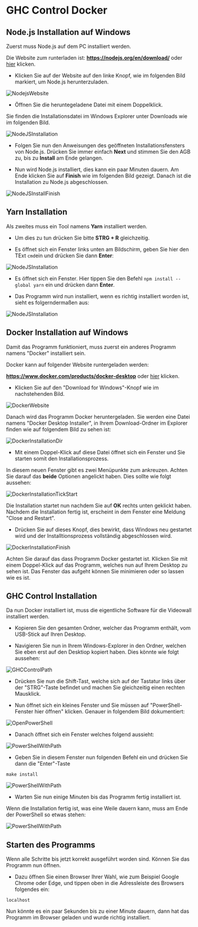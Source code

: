 # GHC Control Docker

## Node.js Installation auf Windows

Zuerst muss Node.js auf dem PC installiert werden.

Die Website zum runterladen ist:
**https://nodejs.org/en/download/** oder [hier](https://nodejs.org/en/download/) klicken.

- Klicken Sie auf der Website auf den linke Knopf, wie im folgenden Bild markiert, um Node.js herunterzuladen.

![NodejsWebsite](img/nodejs.png?raw=true)

- Öffnen Sie die heruntegeladene Datei mit einem Doppelklick.

Sie finden die Installationsdatei im Windows Explorer unter Downloads wie im folgenden Bild.

![NodeJSInstallation](img/node_down.png?raw=true)

- Folgen Sie nun den Anweisungen des geöffneten Installationsfensters von Node.js. Drücken Sie immer einfach **Next** und stimmen Sie den
AGB zu, bis zu **Install** am Ende gelangen.

- Nun wird Node.js installiert, dies kann ein paar Minuten dauern. Am Ende klicken Sie auf **Finish** wie im folgenden Bild gezeigt. Danach ist die Installation zu Node.js abgeschlossen.

![NodeJSInstallFinish](img/nodejs_finish.png?raw=true)

## Yarn Installation

Als zweites muss ein Tool namens **Yarn** installiert werden.

- Um dies zu tun drücken Sie bitte **STRG + R** gleichzeitig.

- Es öffnet sich ein Fenster links unten am Bildschirm, geben Sie hier den TExt `cmd`ein und drücken Sie dann **Enter**:

![NodeJSInstallation](img/cmd.png?raw=true)

- Es öffnet sich ein Fenster. Hier tippen Sie den Befehl `npm install --global yarn` ein und drücken dann **Enter**.

- Das Programm wird nun installiert, wenn es richtig installiert worden ist, sieht es folgerndermaßen aus:

![NodeJSInstallation](img/yarn.png?raw=true)

## Docker Installation auf Windows

Damit das Programm funktioniert, muss zuerst ein anderes Programm namens "Docker" installiert sein.

Docker kann auf folgender Website runtergeladen werden:

**https://www.docker.com/products/docker-desktop** oder [hier](https://www.docker.com/products/docker-desktop) klicken.

- Klicken Sie auf den "Download for Windows"-Knopf wie im nachstehenden Bild.

![DockerWebsite](img/docker_website.png?raw=true)

Danach wird das Programm Docker heruntergeladen. Sie werden eine Datei namens "Docker Desktop Installer", in Ihrem
Download-Ordner im Explorer finden wie auf folgendem Bild zu sehen ist:

![DockerInstallationDir](img/docker_installation_exe.png?raw=true "Pfad zur Installationsdatei")

- Mit einem Doppel-Klick auf diese Datei öffnet sich ein Fenster und Sie starten somit den Installationsprozess.

In diesem neuen Fenster gibt es zwei Menüpunkte zum ankreuzen. Achten Sie darauf das **beide** Optionen angelickt haben.
Dies sollte wie folgt aussehen:

![DockerInstallationTickStart](img/install_docker_tick_options.png)

Die Installation startet nun nachdem Sie auf **OK** rechts unten geklickt haben.
Nachdem die Installation fertig ist, erscheint in dem Fenster eine Meldung
"Close and Restart".

- Drücken Sie auf dieses Knopf, dies bewirkt, dass Windows neu gestartet wird
und der Installtionsprozess vollständig abgeschlossen wird.

![DockerInstallationFinish](img/restart.png)

Achten Sie darauf das dass Programm Docker gestartet ist. Klicken Sie mit einem Doppel-Klick auf das Programm, welches nun auf Ihrem
Desktop zu sehen ist. Das Fenster das aufgeht können Sie minimieren oder so lassen wie es ist.

## GHC Control Installation

Da nun Docker installiert ist, muss die eigentliche Software für die Videowall installiert werden.

- Kopieren Sie den gesamten Ordner, welcher das Programm enthält, vom USB-Stick auf Ihren Desktop.

- Navigieren Sie nun in Ihrem Windows-Explorer in den Ordner, welchen Sie eben erst auf den Desktiop kopiert haben. Dies könnte wie
folgt aussehen:

![GHCControlPath](img/ghc_control_path.png)

- Drücken Sie nun die Shift-Tast, welche sich auf der Tastatur links über der "STRG"-Taste befindet und machen Sie gleichzeitig einen
rechten Mausklick.

- Nun öffnet sich ein kleines Fenster und Sie müssen auf "PowerShell-Fenster hier öffnen" klicken. Genauer in folgendem
Bild dokumentiert:

![OpenPowerShell](img/open_ps.png)

- Danach öffnet sich ein Fenster welches folgend aussieht:

![PowerShellWithPath](img/powershell.png)

- Geben Sie in diesem Fenster nun folgenden Befehl ein und drücken Sie dann die "Enter"-Taste

`make install`

![PowerShellWithPath](img/make_install.png)

- Warten Sie nun einige Minuten bis das Programm fertig installiert ist.

Wenn die Installation fertig ist, was eine Weile dauern kann, muss am Ende der PowerShell so etwas stehen:

![PowerShellWithPath](img/make_install_finish.png)

## Starten des Programms

Wenn alle Schritte bis jetzt korrekt ausgeführt worden sind. Können Sie das Programm nun öffnen.

- Dazu öffnen Sie einen Browser Ihrer Wahl, wie zum Beispiel Google Chrome oder Edge, und tippen oben in die Adressleiste
des Browsers folgendes ein:

`localhost`

Nun könnte es ein paar Sekunden bis zu einer Minute dauern, dann hat das Programm im Browser geladen und wurde richtig installiert.